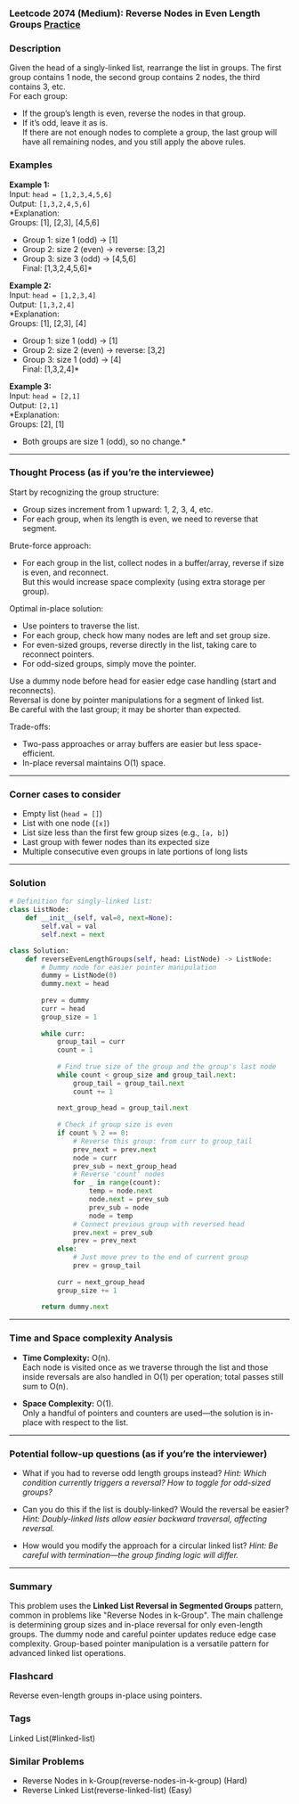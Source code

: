 ### Leetcode 2074 (Medium): Reverse Nodes in Even Length Groups [Practice](https://leetcode.com/problems/reverse-nodes-in-even-length-groups)

### Description  
Given the head of a singly-linked list, rearrange the list in groups. The first group contains 1 node, the second group contains 2 nodes, the third contains 3, etc.  
For each group:  
- If the group’s length is even, reverse the nodes in that group.
- If it’s odd, leave it as is.  
If there are not enough nodes to complete a group, the last group will have all remaining nodes, and you still apply the above rules.

### Examples  

**Example 1:**  
Input: `head = [1,2,3,4,5,6]`  
Output: `[1,3,2,4,5,6]`  
*Explanation:  
Groups: [1], [2,3], [4,5,6]  
- Group 1: size 1 (odd) → [1]  
- Group 2: size 2 (even) → reverse: [3,2]  
- Group 3: size 3 (odd) → [4,5,6]  
Final: [1,3,2,4,5,6]*

**Example 2:**  
Input: `head = [1,2,3,4]`  
Output: `[1,3,2,4]`  
*Explanation:  
Groups: [1], [2,3], [4]  
- Group 1: size 1 (odd) → [1]  
- Group 2: size 2 (even) → reverse: [3,2]  
- Group 3: size 1 (odd) → [4]  
Final: [1,3,2,4]*

**Example 3:**  
Input: `head = [2,1]`  
Output: `[2,1]`  
*Explanation:  
Groups: [2], [1]  
- Both groups are size 1 (odd), so no change.*

---

### Thought Process (as if you’re the interviewee)  

Start by recognizing the group structure:  
- Group sizes increment from 1 upward: 1, 2, 3, 4, etc.
- For each group, when its length is even, we need to reverse that segment.

Brute-force approach:  
- For each group in the list, collect nodes in a buffer/array, reverse if size is even, and reconnect.  
But this would increase space complexity (using extra storage per group).

Optimal in-place solution:  
- Use pointers to traverse the list.
- For each group, check how many nodes are left and set group size.
- For even-sized groups, reverse directly in the list, taking care to reconnect pointers.
- For odd-sized groups, simply move the pointer.

Use a dummy node before head for easier edge case handling (start and reconnects).  
Reversal is done by pointer manipulations for a segment of linked list.  
Be careful with the last group; it may be shorter than expected.

Trade-offs:  
- Two-pass approaches or array buffers are easier but less space-efficient.
- In-place reversal maintains O(1) space.

---

### Corner cases to consider  
- Empty list (`head = []`)
- List with one node (`[x]`)
- List size less than the first few group sizes (e.g., `[a, b]`)
- Last group with fewer nodes than its expected size
- Multiple consecutive even groups in late portions of long lists

---

### Solution

```python
# Definition for singly-linked list:
class ListNode:
    def __init__(self, val=0, next=None):
        self.val = val
        self.next = next

class Solution:
    def reverseEvenLengthGroups(self, head: ListNode) -> ListNode:
        # Dummy node for easier pointer manipulation
        dummy = ListNode(0)
        dummy.next = head
        
        prev = dummy
        curr = head
        group_size = 1
        
        while curr:
            group_tail = curr
            count = 1
            
            # Find true size of the group and the group's last node
            while count < group_size and group_tail.next:
                group_tail = group_tail.next
                count += 1
            
            next_group_head = group_tail.next
            
            # Check if group size is even
            if count % 2 == 0:
                # Reverse this group: from curr to group_tail
                prev_next = prev.next
                node = curr
                prev_sub = next_group_head
                # Reverse 'count' nodes
                for _ in range(count):
                    temp = node.next
                    node.next = prev_sub
                    prev_sub = node
                    node = temp
                # Connect previous group with reversed head
                prev.next = prev_sub
                prev = prev_next
            else:
                # Just move prev to the end of current group
                prev = group_tail
            
            curr = next_group_head
            group_size += 1
        
        return dummy.next
```

---

### Time and Space complexity Analysis  

- **Time Complexity:** O(n).  
  Each node is visited once as we traverse through the list and those inside reversals are also handled in O(1) per operation; total passes still sum to O(n).

- **Space Complexity:** O(1).  
  Only a handful of pointers and counters are used—the solution is in-place with respect to the list.

---

### Potential follow-up questions (as if you’re the interviewer)  

- What if you had to reverse odd length groups instead?
  *Hint: Which condition currently triggers a reversal? How to toggle for odd-sized groups?*

- Can you do this if the list is doubly-linked? Would the reversal be easier?
  *Hint: Doubly-linked lists allow easier backward traversal, affecting reversal.*

- How would you modify the approach for a circular linked list?
  *Hint: Be careful with termination—the group finding logic will differ.*

---

### Summary

This problem uses the **Linked List Reversal in Segmented Groups** pattern, common in problems like "Reverse Nodes in k-Group". The main challenge is determining group sizes and in-place reversal for only even-length groups. The dummy node and careful pointer updates reduce edge case complexity. Group-based pointer manipulation is a versatile pattern for advanced linked list operations.


### Flashcard
Reverse even-length groups in-place using pointers.

### Tags
Linked List(#linked-list)

### Similar Problems
- Reverse Nodes in k-Group(reverse-nodes-in-k-group) (Hard)
- Reverse Linked List(reverse-linked-list) (Easy)